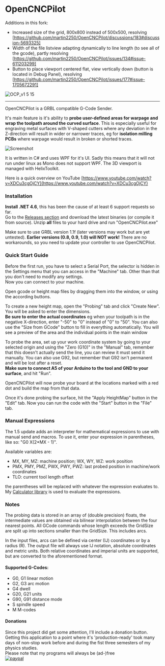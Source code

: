 # OpenCNCPilot

Additions in this fork:
- Increased size of the grid, 800x800 instead of 500x500, resolving [https://github.com/martin2250/OpenCNCPilot/discussions/183#discussion-5693325]
- Width of the file listview adapting dynamically to line length (to see all of the gcode), partly resolving [https://github.com/martin2250/OpenCNCPilot/issues/134#issue-611203299]
- Button to place viewport centered flat, view vertically down (button is located in Debug Panel), resolving [https://github.com/martin2250/OpenCNCPilot/issues/177#issue-1705672291] 
  
![OCP_v1 5 15](https://github.com/user-attachments/assets/6aa39ba0-9929-4fd2-a0f2-f7576931e02c)

-----

OpenCNCPilot is a GRBL compatible G-Code Sender.

It's main feature is it's ability to **probe user-defined areas for warpage and wrap the toolpath around the curved surface**.
This is especially useful for engraving metal surfaces with V-shaped cutters where any deviation in the Z-direction will result in wider or narrower traces, eg for **isolation milling PCBs** where warpage would result in broken or shorted traces.

![Screenshot](https://raw.githubusercontent.com/martin2250/OpenCNCPilot/master/img/Screenshot.png)

It is written in C# and uses WPF for it's UI. Sadly this means that it will not run under linux as Mono does not support WPF.
The 3D viewport is managed with HelixToolkit.

Here is a quick overview on YouTube [https://www.youtube.com/watch?v=XDCu3cgOjCY](https://www.youtube.com/watch?v=XDCu3cgOjCY)  

### Installation
**Install .NET 4.6**, this has been the cause of at least 6 support requests so far.  
Go to the [Releases section](https://github.com/martin2250/OpenCNCPilot/releases/latest) and download the latest binaries (or compile it from source).
Unzip **all** files to your hard drive and run "OpenCNCPilot.exe"

Make sure to use GRBL version 1.1f (later versions may work but are yet untested). **Earlier versions (0.8, 0.9, 1.0) will NOT work!** There are no workarounds, so you need to update your controller to use OpenCNCPilot.

### Quick Start Guide
Before the first run, you have to select a Serial Port, the selector is hidden in the Settings menu that you can access in the "Machine" tab. Other than that you don't need to modify any settings.  
Now you can connect to your machine.

Open gcode or height map files by dragging them into the window, or using the according buttons.

To create a new height map, open the "Probing" tab and click "Create New". You will be asked to enter the dimensions.  
**Be sure to enter the actual coordinates** eg when your toolpath is in the negative X-direction, enter "-50" to "0" instead of "0" to "50". You can also use the "Size from GCode" button to fill in everything automatically.
You will see a preview of the area and the individual points in the main window

To probe the area, set up your work coordinate system by going to your selected origin and using the "Zero (G10)" in the "Manual" tab, remember that this doesn't actually send the line, you can review it must send it manually. You can also use G92, but remember that G92 isn't permanent and will be lost after a reset.  
**Make sure to connect A5 of your Arduino to the tool and GND to your surface**, and hit "Run".

OpenCNCPilot will now probe your board at the locations marked with a red dot and build the map from that data.

Once it's done probing the surface, hit the "Apply HeightMap" button in the "Edit" tab.
Now you can run the code with the "Start" button in the "File" tab.

### Manual Expressions

The 1.5 update adds an interpreter for mathematical expressions to use with manual send and macros.
To use it, enter your expression in parentheses, like so: "G0 X(2*MX - 1)".

Available variables are:
- MX, MY, MZ: machine position; WX, WY, WZ: work position
- PMX, PMY, PMZ, PWX, PWY, PWZ: last probed position in machine/work coordinates
- TLO: current tool length offset

the parentheses will be replaced with whatever the expression evaluates to.
My [Calculator library](https://github.com/martin2250/Calculator) is used to evaluate the expressions.

### Notes
The probing data is stored in an array of (double precision) floats, the intermediate values are obtained via bilinear interpolation between the four nearest points. All GCode commands whose length exceeds the GridSize are split up into sections smaller than the GridSize. This includes arcs.

In the input files, arcs can be defined via center (IJ) coordinates or by a radius (R). The output file will always use IJ notation, absolute coordinates and metric units. Both relative coordinates and imperial units are supported, but are converted to the aforementioned format.

#### Supported G-Codes:
* G0, G1	linear motion
* G2, G3	arc motion
* G4 dwell
* G20, G21	units
* G90, G91	distance mode
* S spindle speed
* M M-codes

#### Donations
Since this project did get some attention, I'll include a donation button. Getting this application to a point where it's 'production-ready' took many days of non-stop work before and during the fist three semesters of my physics studies.  
Please note that my programs will always be (ad-)free  
[![paypal](https://www.paypalobjects.com/en_US/i/btn/btn_donateCC_LG.gif)](https://www.paypal.com/cgi-bin/webscr?cmd=_s-xclick&hosted_button_id=7F783UGMYHRWN)
